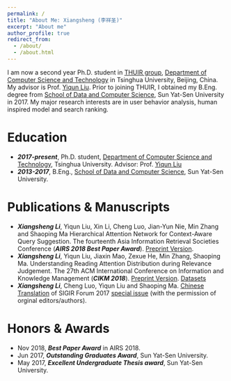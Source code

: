 ```yaml
---
permalink: /
title: "About Me: Xiangsheng (李祥圣)"
excerpt: "About me"
author_profile: true
redirect_from: 
  - /about/
  - /about.html
---
```


I am now a second year Ph.D. student in [THUIR group](http://www.thuir.cn/), [Department of Computer Science and Technology](http://www.cs.tsinghua.edu.cn) in Tsinghua University, Beijing, China. My advisor is Prof. [Yiqun Liu](http://www.thuir.cn/group/~YQLiu/). Prior to joining THUIR, I obtained my B.Eng. degree from [School of Data and Computer Science](http://sdcs.sysu.edu.cn), Sun Yat-Sen University in 2017. My major research interests are in user behavior analysis, human inspired model and search ranking.


Education
======
* ***2017-present***, Ph.D. student, [Department of Computer Science and Technology](http://www.cs.tsinghua.edu.cn), Tsinghua University. Advisor: Prof. [Yiqun Liu](http://www.thuir.cn/group/~YQLiu/)
* ***2013-2017***, B.Eng., [School of Data and Computer Science](http://sdcs.sysu.edu.cn), Sun Yat-Sen University.


Publications & Manuscripts
======

* ***Xiangsheng Li***, Yiqun Liu, Xin Li, Cheng Luo, Jian-Yun Nie, Min Zhang and Shaoping Ma Hierarchical Attention Network for Context-Aware Query Suggestion. The fourteenth Asia Information Retrieval Societies Conference (***AIRS 2018 Best Paper Award***). [Preprint Version](http://www.thuir.cn/group/~YQLiu/publications/AIRS2018Li.pdf).
* ***Xiangsheng Li***, Yiqun Liu, Jiaxin Mao, Zexue He, Min Zhang, Shaoping Ma. Understanding Reading Attention Distribution during Relevance Judgement. The 27th ACM International Conference on Information and Knowledge Management (***CIKM 2018***). [Preprint Version](http://www.thuir.cn/group/~YQLiu/publications/CIKM18Li.pdf). [Datasets](http://www.thuir.cn/group/~YQLiu/datasets/CIKM18Li.zip)
* ***Xiangsheng Li***, Cheng Luo, Yiqun Liu and Shaoping Ma. [Chinese Translation](http://www.thuir.cn/group/~YQLiu/publications/SIGIRForumSI.pdf) of SIGIR Forum 2017 [special issue](http://sigir.org/forum/issues/july-special-issue-2017/) (with the permission of orginal editors/authors).

Honors & Awards
======
* Nov 2018, ***Best Paper Award*** in AIRS 2018.
* Jun 2017, ***Outstanding Graduates Award***, Sun Yat-Sen University.
* May 2017, ***Excellent Undergraduate Thesis award***, Sun Yat-Sen University.
